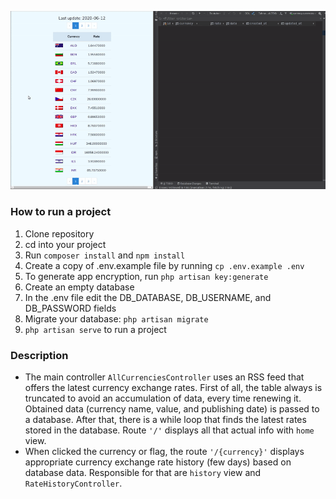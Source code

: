 ![demonstration](https://raw.githubusercontent.com/ZannaZarina/currencies-rss-feed/master/currencies.gif)

### How to run a project
1. Clone repository
2. cd into your project
3. Run ```composer install``` and ```npm install```
4. Create a copy of .env.example file by running ```cp .env.example .env```
5. To generate app encryption, run ```php artisan key:generate```
6. Create an empty database
7. In the .env file edit the DB_DATABASE, DB_USERNAME, and DB_PASSWORD fields
8. Migrate your database: ```php artisan migrate```
9. ```php artisan serve``` to run a project

### Description
* The main controller ```AllCurrenciesController``` uses an RSS feed that offers the latest currency exchange rates. First of all, the table always is truncated to avoid an accumulation of data, every time renewing it. Obtained data (currency name, value, and publishing date) is passed to a database. After that, there is a while loop that finds the latest rates stored in the database. Route ```'/'``` displays all that actual info with ```home``` view. 
* When clicked the currency or flag, the route ```'/{currency}'``` displays appropriate currency exchange rate history (few days) based on database data. Responsible for that are ```history``` view and ```RateHistoryController```.
